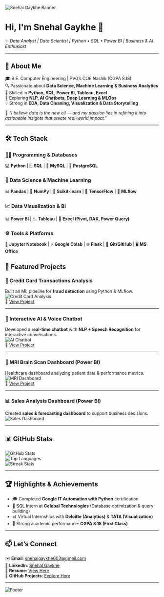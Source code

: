 <!-- Custom Banner -->
![Snehal Gaykhe Banner](https://capsule-render.vercel.app/api?type=waving&color=0:1E90FF,100:9370DB&height=180&section=header&text=Snehal%20Gaykhe%20|%20Data%20Analyst%20&%20Scientist&fontSize=30&fontColor=ffffff&animation=fadeIn&fontAlignY=35)

# Hi, I'm Snehal Gaykhe 👋  
✨ *Data Analyst | Data Scientist | Python • SQL • Power BI | Business & AI Enthusiast*  

---

## 🌟 About Me  
🎓 B.E. Computer Engineering | PVG’s COE Nashik (CGPA 8.18)  
🔍 Passionate about **Data Science, Machine Learning & Business Analytics**  
🐍 Skilled in **Python, SQL, Power BI, Tableau, Excel**  
🤖 Exploring **NLP, AI Chatbots, Deep Learning & MLOps**  
💡 Strong in **EDA, Data Cleaning, Visualization & Data Storytelling**  

💬 *“I believe data is the new oil — and my passion lies in refining it into actionable insights that create real-world impact.”*  

---

## 🛠️ Tech Stack  

### 👨‍💻 Programming & Databases  
💻 **Python** | 🗄️ **SQL** | 🐬 **MySQL** | 🐘 **PostgreSQL**  

### 🤖 Data Science & Machine Learning  
📊 **Pandas** | 🔢 **NumPy** | 🎯 **Scikit-learn** | 🔶 **TensorFlow** | 🔷 **MLflow**  

### 📈 Data Visualization & BI  
📊 **Power BI** | 📉 **Tableau** | 📗 **Excel (Pivot, DAX, Power Query)**  

### ⚙️ Tools & Platforms  
📓 **Jupyter Notebook** | ⚡ **Google Colab** | 🌐 **Flask** | 🐙 **Git/GitHub** | 🖥️ **MS Office**  

## 🚀 Featured Projects  

### 🏦 Credit Card Transactions Analysis  
Built an ML pipeline for **fraud detection** using Python & MLflow.  
![Credit Card Analysis](https://raw.githubusercontent.com/snehalgaykhe/Credit-card-transaction/main/screenshot.png)  
🔗 [View Project](https://github.com/snehalgaykhe/Credit-card-transaction/tree/main)  

---

### 🤖 Interactive AI & Voice Chatbot  
Developed a **real-time chatbot** with **NLP + Speech Recognition** for interactive conversations.  
![AI Chatbot](https://raw.githubusercontent.com/snehalgaykhe/Interactive-AI-chatbot-and-voice-chatbot/main/screenshot.png)  
🔗 [View Project](https://github.com/snehalgaykhe/Interactive-AI-chatbot-and-voice-chatbot)  

---

### 🧠 MRI Brain Scan Dashboard (Power BI)  
Healthcare dashboard analyzing patient data & performance metrics.  
![MRI Dashboard](https://raw.githubusercontent.com/snehalgaykhe/PowerBI-BrainScan/main/screenshot.png)  
🔗 [View Project](https://github.com/snehalgaykhe/PowerBI-BrainScan)  

---

### 📊 Sales Analysis Dashboard (Power BI)  
Created **sales & forecasting dashboard** to support business decisions.  
![Sales Dashboard](https://raw.githubusercontent.com/snehalgaykhe/PowerBI-BrainScan/main/sales_dashboard.png)  

---

## 📊 GitHub Stats  

![GitHub Stats](https://github-readme-stats.vercel.app/api?username=snehalgaykhe&show_icons=true&theme=tokyonight)  
![Top Languages](https://github-readme-stats.vercel.app/api/top-langs/?username=snehalgaykhe&layout=compact&theme=tokyonight)  
![Streak Stats](https://github-readme-streak-stats.herokuapp.com/?user=snehalgaykhe&theme=tokyonight)  

---

## 🏆 Highlights & Achievements  
- 🎓 Completed **Google IT Automation with Python** certification  
- 🏢 SQL Intern at **Celebal Technologies** (Database optimization & query building)  
- 📊 Virtual Internships with **Deloitte (Analytics)** & **TATA (Visualization)**  
- 🏅 Strong academic performance: **CGPA 8.18 (First Class)**  

---

## 📫 Let’s Connect  
✉️ **Email**: snehalgaykhe003@gmail.com  
💼 **LinkedIn**: [Snehal Gaykhe](https://www.linkedin.com/in/snehal-gaykhe-740b64270)  
📂 **Resume**: [View Here](https://drive.google.com/file/d/1NXSweXTUzEluzjvAV2pOvGXUlFwDh9QX/view?usp=sharing)  
📁 **GitHub Projects**: [Explore Here](https://github.com/snehalgaykhe)  

---

<!-- Footer -->
![Footer](https://capsule-render.vercel.app/api?type=waving&color=0:9370DB,100:1E90FF&height=120&section=footer&text=Thanks%20for%20visiting!%20✨&fontSize=25&fontColor=ffffff)
